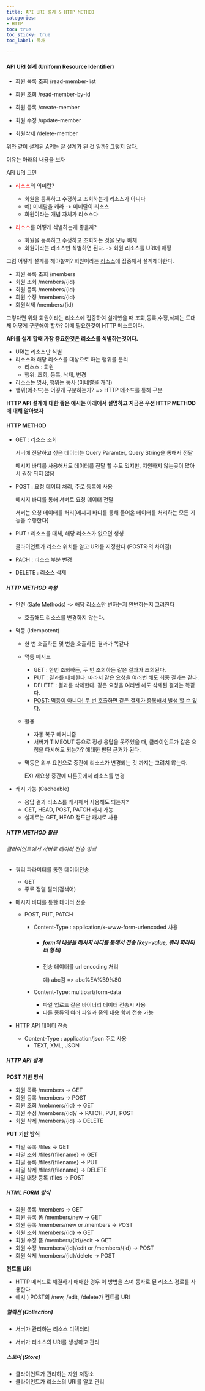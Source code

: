 ```yaml
---
title: API URI 설계 & HTTP METHOD
categories:
- HTTP
toc: true
toc_sticky: true
toc_label: 목차

---
```


#### API URI 설계  (Uniform Resource Identifier)

* 회원 목록 조회 /read-member-list

* 회원 조회 /read-member-by-id

* 회원 등록 /create-member

* 회원 수정 /update-member

* 회원삭제 /delete-member

  

위와 같이 설계된 API는 잘 설계가 된 것 일까? 그렇지 않다.

이유는 아래의 내용을 보자

API URI 고민 

* <span style="color:red;">리소스</span>의 의미란?
  * 회원을 등록하고 수정하고 조회하는게 리소스가 아니다
  * 예) 미네랄을 캐라 -> 미네랄이 리소스
  * 회원이라는 개념 자체가 리소스다

* <span style="color:red;">리소스</span>를 어떻게 식별하는게 좋을까?
  * 회원을 등록하고 수정하고 조회하는 것을 모두 배제
  * 회원이라는 리소스만 식별하면 된다. -> 회원 리소스를 URI에 매핑



그럼 어떻게 설계를 해야할까? 회원이라는 <u>리소스</u>에 집중해서 설계해야한다.

* 회원 목록 조회 /members
* 회원 조회 /members/{id}
* 회원 등록 /members/{id}
* 회원 수정 /members/{id}
* 회원삭제 /members/{id}



그렇다면 위와 회원이라는 리소스에 집중하여 설계했을 때 조회,등록,수정,삭제는 도대체 어떻게 구분해야 할까? 이때 필요한것이 HTTP 메소드이다.



**API를 설계 할때 가장 중요한것은 리소스를 식별하는것이다.**

* URI는 리소스만 식별
* 리소스와 해당 리소스를 대상으로 하는 행위를 분리
  * 리소스 : 회원
  * 행위: 조회, 등록, 삭제, 변경
* 리소스는 명사, 행위는 동사 (미네랄을 캐라)
* 행위(메소드)는 어떻게 구분하는가? => HTTP 메소드를 통해 구분



**HTTP API 설계에 대한 좋은 예시는 아래에서 설명하고 지금은 우선 HTTP METHOD에 대해 알아보자**



#### HTTP METHOD

* GET : 리소스 조회

  서버에 전달하고 싶은 데이터는 Query Paramter, Query String을 통해서 전달

  메시지 바디를 사용해서도 데이터를 전달 할 수도 있지만, 지원하지 않는곳이 많아서 권장 되지 않음

* POST : 요청 데이터 처리, 주로 등록에 사용

  메시지 바디를 통해 서버로 요청 데이터 전달

  서버는 요청 데이터를 처리[메시지 바디를 통해 들어온 데이터를 처리하는 모든 기능을 수행한다]

* PUT : 리소스를 대체, 해당 리소스가 없으면 생성

  클라이언트가 리소스 위치를 알고 URI를 지정한다 (POST와의 차이점)

* PACH : 리소스 부분 변경

* DELETE : 리소스 삭제



##### HTTP METHOD 속성

* 안전 (Safe Methods) -> 해당 리소스만 변하는지 안변하는지 고려한다 

  * 호출해도 리소스를 변경하지 않는다.

* 멱등 (Idempotent)

  * 한 번 호출하든 몇 번을 호출하든 결과가 똑같다
  * 멱등 메서드
    * GET : 한번 조회하든, 두 번 조회하든 같은 결과가 조회된다.
    * PUT : 결과를 대체한다. 따라서 같은 요청을 여러번 해도 최종 결과는 같다.
    * DELETE : 결과를 삭제한다. 같은 요청을 여러번 해도 삭제된 결과는 똑같다.
    * <u>POST: 멱등이 아니다! 두 번 호출하면 같은 결제가 중복해서 발생 할 수 있다.</u>

  * 활용
    * 자동 복구 메커니즘
    * 서버가 TIMEOUT 등으로 정상 응답을 못주었을 때, 클라이언트가 같은 요청을 다시해도 되는가? 에대한 판단 근거가 된다.

  * 멱등은 외부 요인으로 중간에 리소스가 변경되는 것 까지는 고려치 않는다.

    EX) 재요청 중간에 다른곳에서 리소스를 변경

* 캐시 가능 (Cacheable)
  * 응답 결과 리소스를 캐시해서 사용해도 되는지?
  * GET, HEAD, POST, PATCH 캐시 가능
  * 실제로는 GET, HEAD 정도만 캐시로 사용 



##### HTTP METHOD 활용

###### 클라이언트에서 서버로 데이터 전송 방식

* 쿼리 파라미터를 통한 데이터전송
  * GET
  * 주로 정렬 필터(검색어)

* 메시지 바디를 통한 데이터 전송

  * POST, PUT, PATCH

    * Content-Type : application/x-www-form-urlencoded 사용

      * ##### form의 내용을 메시지 바디를 통해서 전송 (key=value, 쿼리 파라미터 형식)

      * 전송 데이터를 url encoding 처리

        예) abc김 => abc%EA%B9%80

    * Content-Type: multipart/form-data
      * 파일 업로드 같은 바이너리 데이터 전송시 사용
      * 다른 종류의 여러 파일과 폼의 내용 함께 전송 가능

* HTTP API 데이터 전송
  * Content-Type : application/json 주로 사용 
    * TEXT, XML, JSON 



##### HTTP API 설계

**POST 기반 방식**

* 회원 목록 /members -> GET
* 회원 등록 /members -> POST
* 회원 조회 /mebmers/{id} -> GET
* 회원 수정 /members/{id}/ -> PATCH, PUT, POST
* 회원 삭제 /members/{id} -> DELETE

**PUT 기반 방식**

* 파일 목록 /files -> GET
* 파일 조회 /files/{filename} -> GET
* 파일 등록 /files/{filename} -> PUT
* 파일 삭제 /files/{filename} -> DELETE
* 파일 대량 등록 /files -> POST

##### HTML FORM 방식

* 회원 목록 /members -> GET
* 회원 등록 폼 /members/new -> GET
* 회원 등록 /members/new or /members -> POST
* 회원 조회 /members/{id} -> GET
* 회원 수정 폼 /members/{id}/edit -> GET
* 회원 수정 /members/{id}/edit or /members/{id} -> POST
* 회원 삭제 /members/{id}/delete -> POST



**컨트롤 URI**

* HTTP 메서드로 해결하기 애매한 경우 이 방법을 스며 동사로 된 리소스 경로를 사용한다
* 예시 ) POST의 /new, /edit, /delete가 컨트롤 URI



##### 컬렉션 (Collection)

* 서버가 관리하는 리소스 디렉터리

* 서버가 리소스의 URI를 생성하고 관리

  

##### 스토어 (Store)

* 클라이언트가 관리하는 자원 저장소
* 클라이언트가 리소스의 URI를 알고 관리